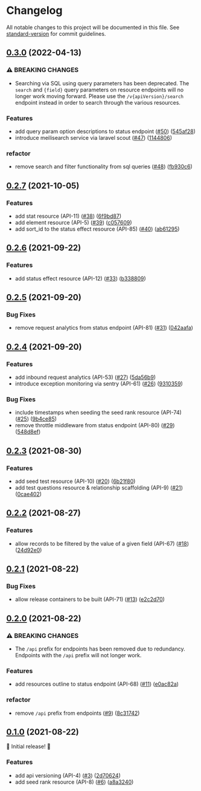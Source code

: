 # Changelog

All notable changes to this project will be documented in this file. See [standard-version](https://github.com/conventional-changelog/standard-version) for commit guidelines.

## [0.3.0](https://github.com/DefrostedTuna/viiidb-api/compare/0.2.7...0.3.0) (2022-04-13)


### ⚠ BREAKING CHANGES

* Searching via SQL using query parameters has been deprecated. The `search` and `{field}` query parameters on resource endpoints will no longer work moving forward. Please use the `/v{apiVersion}/search` endpoint instead in order to search through the various resources.

### Features

* add query param option descriptions to status endpoint ([#50](https://github.com/DefrostedTuna/viiidb-api/issues/50)) ([545af28](https://github.com/DefrostedTuna/viiidb-api/commit/545af28b4a5068fe0a02ede9f58463c1cc043b94))
* introduce meilisearch service via laravel scout ([#47](https://github.com/DefrostedTuna/viiidb-api/issues/47)) ([1144806](https://github.com/DefrostedTuna/viiidb-api/commit/1144806db63f05d4bad846d62825918f6f633b2a))


### refactor

* remove search and filter functionality from sql queries ([#48](https://github.com/DefrostedTuna/viiidb-api/issues/48)) ([fb930c6](https://github.com/DefrostedTuna/viiidb-api/commit/fb930c624739daaa47092fa8a6ce7184c8c972f6))

## [0.2.7](https://github.com/DefrostedTuna/viiidb-api/compare/0.2.6...0.2.7) (2021-10-05)


### Features

* add stat resource (API-11) ([#38](https://github.com/DefrostedTuna/viiidb-api/issues/38)) ([6f9bd87](https://github.com/DefrostedTuna/viiidb-api/commit/6f9bd87e6340c4c03ac1f0a0b64a894f644ca0c4))
* add element resource (API-5) ([#39](https://github.com/DefrostedTuna/viiidb-api/issues/39)) ([c057609](https://github.com/DefrostedTuna/viiidb-api/commit/c05760971a7053fc9149faa593d5d3e7c5797361))
* add sort_id to the status effect resource (API-85) ([#40](https://github.com/DefrostedTuna/viiidb-api/issues/40)) ([ab61295](https://github.com/DefrostedTuna/viiidb-api/commit/ab612958546c8590379e5491a152b5e6fc411a5b))

## [0.2.6](https://github.com/DefrostedTuna/viiidb-api/compare/0.2.5...0.2.6) (2021-09-22)


### Features

* add status effect resource (API-12) ([#33](https://github.com/DefrostedTuna/viiidb-api/issues/33)) ([b338809](https://github.com/DefrostedTuna/viiidb-api/commit/b338809ef51690d280887e4c1ad604e5fcfb5d41))

## [0.2.5](https://github.com/DefrostedTuna/viiidb-api/compare/0.2.4...0.2.5) (2021-09-20)


### Bug Fixes

* remove request analytics from status endpoint (API-81) ([#31](https://github.com/DefrostedTuna/viiidb-api/issues/31)) ([042aafa](https://github.com/DefrostedTuna/viiidb-api/commit/042aafa40fc293f471aea3f33781366e3d1e7426))

## [0.2.4](https://github.com/DefrostedTuna/viiidb-api/compare/0.2.3...0.2.4) (2021-09-20)


### Features

* add inbound request analytics (API-53) ([#27](https://github.com/DefrostedTuna/viiidb-api/issues/27)) ([5da56b9](https://github.com/DefrostedTuna/viiidb-api/commit/5da56b9afe8e81a6b9fa3477550eec40c19d625a))
* introduce exception monitoring via sentry (API-61) ([#26](https://github.com/DefrostedTuna/viiidb-api/issues/26)) ([9310359](https://github.com/DefrostedTuna/viiidb-api/commit/9310359b15d95159a1a8486d53d73cfa58b15677))


### Bug Fixes

* include timestamps when seeding the seed rank resource (API-74) ([#25](https://github.com/DefrostedTuna/viiidb-api/issues/25)) ([9b4ce85](https://github.com/DefrostedTuna/viiidb-api/commit/9b4ce85f623ec8033eb5edf9360635c4b4de0bdb))
* remove throttle middleware from status endpoint (API-80) ([#29](https://github.com/DefrostedTuna/viiidb-api/issues/29)) ([548d8ef](https://github.com/DefrostedTuna/viiidb-api/commit/548d8efa0a6fc82f5e0150d9a99a0e7310b7dd5f))

## [0.2.3](https://github.com/DefrostedTuna/viiidb-api/compare/0.2.2...0.2.3) (2021-08-30)


### Features

* add seed test resource (API-10) ([#20](https://github.com/DefrostedTuna/viiidb-api/issues/20)) ([6b21f80](https://github.com/DefrostedTuna/viiidb-api/commit/6b21f800138c12ebc1a18c1ac129097a56e23c2e))
* add test questions resource & relationship scaffolding (API-9) ([#21](https://github.com/DefrostedTuna/viiidb-api/issues/21)) ([0cae402](https://github.com/DefrostedTuna/viiidb-api/commit/0cae402f6071b1af6f493a2235f6c0db4dcca69f))

## [0.2.2](https://github.com/DefrostedTuna/viiidb-api/compare/0.2.1...0.2.2) (2021-08-27)


### Features

* allow records to be filtered by the value of a given field (API-67) ([#18](https://github.com/DefrostedTuna/viiidb-api/issues/18)) ([24d92e0](https://github.com/DefrostedTuna/viiidb-api/commit/24d92e0e1d80936e6f742cd954d6153e8603b1a9))

## [0.2.1](https://github.com/DefrostedTuna/viiidb-api/compare/0.2.0...0.2.1) (2021-08-22)


### Bug Fixes

* allow release containers to be built (API-71) ([#13](https://github.com/DefrostedTuna/viiidb-api/issues/13)) ([e2c2d70](https://github.com/DefrostedTuna/viiidb-api/commit/e2c2d7076b10e1b7b32b73eb0edc643fc2fbaab5))

## [0.2.0](https://github.com/DefrostedTuna/viiidb-api/compare/0.1.0...0.2.0) (2021-08-22)


### ⚠ BREAKING CHANGES

* The `/api` prefix for endpoints has been removed due to redundancy. Endpoints with the `/api` prefix will not longer work.

### Features

* add resources outline to status endpoint (API-68) ([#11](https://github.com/DefrostedTuna/viiidb-api/issues/11)) ([e0ac82a](https://github.com/DefrostedTuna/viiidb-api/commit/e0ac82a7a31501984f5157fa70a0b3a2c599d339))


### refactor

* remove `/api` prefix from endpoints ([#9](https://github.com/DefrostedTuna/viiidb-api/issues/9)) ([8c31742](https://github.com/DefrostedTuna/viiidb-api/commit/8c31742892cca4d676f512f2b79686581eca1692))

## [0.1.0](https://github.com/DefrostedTuna/viiidb-api/tree/0.1.0) (2021-08-22)

:tada: Initial release! :tada:

### Features

* add api versioning (API-4) ([#3](https://github.com/DefrostedTuna/viiidb-api/issues/3)) ([2d70624](https://github.com/DefrostedTuna/viiidb-api/commit/2d70624b19dfece679e993f0b581181d3f8fca07))
* add seed rank resource (API-8) ([#6](https://github.com/DefrostedTuna/viiidb-api/issues/6)) ([a8a3240](https://github.com/DefrostedTuna/viiidb-api/commit/a8a3240923dfc0513b2251d718f9f73c96e88723))

